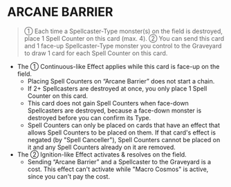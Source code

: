 # ARCANE BARRIER

> ① Each time a Spellcaster-Type monster(s) on the field is destroyed, place 1 Spell Counter on this card (max. 4). ② You can send this card and 1 face-up Spellcaster-Type monster you control to the Graveyard to draw 1 card for each Spell Counter on this card.

*   The ① Continuous-like Effect applies while this card is face-up on the field.
    *   Placing Spell Counters on “Arcane Barrier” does not start a chain.
    *   If 2+ Spellcasters are destroyed at once, you only place 1 Spell Counter on this card.
    *   This card does not gain Spell Counters when face-down Spellcasters are destroyed, because a face-down monster is destroyed before you can confirm its Type.
    *   Spell Counters can only be placed on cards that have an effect that allows Spell Counters to be placed on them. If that card's effect is negated (by "Spell Canceller"), Spell Counters cannot be placed on it and any Spell Counters already on it are removed.
*   The ② Ignition-like Effect activates & resolves on the field.
    *   Sending “Arcane Barrier” and a Spellcaster to the Graveyard is a cost. This effect can't activate while "Macro Cosmos" is active, since you can't pay the cost.
